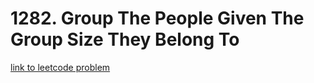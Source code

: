 # 1282. Group The People Given The Group Size They Belong To

[link to leetcode problem](https://leetcode.com/problems/group-the-people-given-the-group-size-they-belong-to/)
